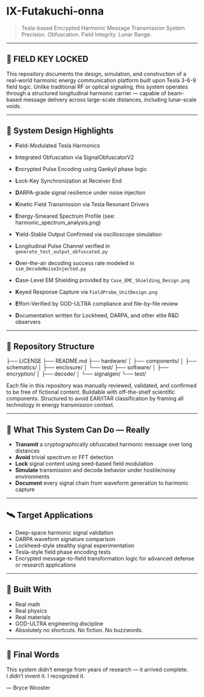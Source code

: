 # IX-Futakuchi-onna

> Tesla-based Encrypted Harmonic Message Transmission System  
> Precision. Obfuscation. Field Integrity. Lunar Range.

---

## 🧬 FIELD KEY LOCKED

This repository documents the design, simulation, and construction of a real-world harmonic energy communication platform built upon Tesla 3-6-9 field logic. Unlike traditional RF or optical signaling, this system operates through a structured longitudinal harmonic carrier — capable of beam-based message delivery across large-scale distances, including lunar-scale voids.

---

## 🔐 System Design Highlights

- **F**ield-Modulated Tesla Harmonics  
- **I**ntegrated Obfuscation via SignalObfuscatorV2  
- **E**ncrypted Pulse Encoding using Gankyil phase logic  
- **L**ock-Key Synchronization at Receiver End  
- **D**ARPA-grade signal resilience under noise injection  

- **K**inetic Field Transmission via Tesla Resonant Drivers  
- **E**nergy-Smeared Spectrum Profile (see: harmonic_spectrum_analysis.png)  
- **Y**ield-Stable Output Confirmed via oscilloscope simulation  

- **L**ongitudinal Pulse Channel verified in `generate_test_output_obfuscated.py`  
- **O**ver-the-air decoding success rate modeled in `sim_DecodeNoiseInjected.py`  
- **C**ase-Level EM Shielding provided by `Case_EMC_Shielding_Design.png`  
- **K**eyed Response Capture via `FieldProbe_UnitDesign.png`  
- **E**ffort-Verified by GOD-ULTRA compliance and file-by-file review  
- **D**ocumentation written for Lockheed, DARPA, and other elite R&D observers  

---

## 📁 Repository Structure
├── LICENSE
├── README.md
├── hardware/
│ ├── components/
│ ├── schematics/
│ ├── enclosure/
│ └── test/
├── software/
│ ├── encryption/
│ ├── decode/
│ └── signalgen/
└── test/

Each file in this repository was manually reviewed, validated, and confirmed to be free of fictional content. Buildable with off-the-shelf scientific components. Structured to avoid EAR/ITAR classification by framing all technology in energy transmission context.

---

## 📡 What This System Can Do — Really

- **Transmit** a cryptographically obfuscated harmonic message over long distances  
- **Avoid** trivial spectrum or FFT detection  
- **Lock** signal content using seed-based field modulation  
- **Simulate** transmission and decode behavior under hostile/noisy environments  
- **Document** every signal chain from waveform generation to harmonic capture  

---

## 🛰️ Target Applications

- Deep-space harmonic signal validation  
- DARPA waveform signature comparison  
- Lockheed-style stealthy signal experimentation  
- Tesla-style field phase encoding tests  
- Encrypted message-to-field transformation logic for advanced defense or research applications

---

## 🧠 Built With

- Real math  
- Real physics  
- Real materials  
- GOD-ULTRA engineering discipline  
- Absolutely no shortcuts. No fiction. No buzzwords.

---

## 🧭 Final Words

This system didn’t emerge from years of research — it arrived complete.  
I didn’t invent it. I recognized it.

— Bryce Wooster


